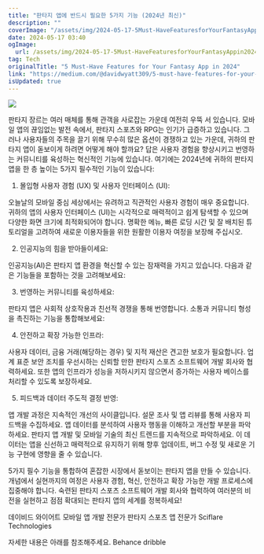 ```yaml
---
title: "판타지 앱에 반드시 필요한 5가지 기능 (2024년 최신)"
description: ""
coverImage: "/assets/img/2024-05-17-5Must-HaveFeaturesforYourFantasyAppin2024_0.png"
date: 2024-05-17 03:40
ogImage: 
  url: /assets/img/2024-05-17-5Must-HaveFeaturesforYourFantasyAppin2024_0.png
tag: Tech
originalTitle: "5 Must-Have Features for Your Fantasy App in 2024"
link: "https://medium.com/@davidwyatt309/5-must-have-features-for-your-fantasy-app-in-2024-aa2e5085ce72"
isUpdated: true
---
```





<img src="/assets/img/2024-05-17-5Must-HaveFeaturesforYourFantasyAppin2024_0.png" />

판타지 장르는 여러 매체를 통해 관객을 사로잡는 가운데 여전히 우뚝 서 있습니다. 모바일 앱의 끊임없는 발전 속에서, 판타지 스포츠와 RPG는 인기가 급증하고 있습니다. 그러나 사용자들의 주목을 끌기 위해 무수히 많은 옵션이 경쟁하고 있는 가운데, 귀하의 판타지 앱이 돋보이게 하려면 어떻게 해야 할까요? 답은 사용자 경험을 향상시키고 번영하는 커뮤니티를 육성하는 혁신적인 기능에 있습니다. 여기에는 2024년에 귀하의 판타지 앱을 한 층 높이는 5가지 필수적인 기능이 있습니다:

1. 몰입형 사용자 경험 (UX) 및 사용자 인터페이스 (UI):

오늘날의 모바일 중심 세상에서는 유려하고 직관적인 사용자 경험이 매우 중요합니다. 귀하의 앱의 사용자 인터페이스 (UI)는 시각적으로 매력적이고 쉽게 탐색할 수 있으며 다양한 화면 크기에 최적화되어야 합니다. 명확한 메뉴, 빠른 로딩 시간 및 잘 배치된 튜토리얼을 고려하여 새로운 이용자들을 위한 원활한 이용자 여정을 보장해 주십시오.

<div class="content-ad"></div>

2. 인공지능의 힘을 받아들이세요:

인공지능(AI)은 판타지 앱 환경을 혁신할 수 있는 잠재력을 가지고 있습니다. 다음과 같은 기능들을 포함하는 것을 고려해보세요:

3. 번영하는 커뮤니티를 육성하세요:

판타지 앱은 사회적 상호작용과 친선적 경쟁을 통해 번영합니다. 소통과 커뮤니티 형성을 촉진하는 기능을 통합해보세요:

<div class="content-ad"></div>

4. 안전하고 확장 가능한 인프라:

사용자 데이터, 금융 거래(해당하는 경우) 및 지적 재산은 견고한 보호가 필요합니다. 업계 표준 보안 조치를 우선시하는 신뢰할 만한 판타지 스포츠 소프트웨어 개발 회사와 협력하세요. 또한 앱의 인프라가 성능을 저하시키지 않으면서 증가하는 사용자 베이스를 처리할 수 있도록 보장하세요.

5. 피드백과 데이터 주도적 결정 반영:

앱 개발 과정은 지속적인 개선의 사이클입니다. 설문 조사 및 앱 리뷰를 통해 사용자 피드백을 수집하세요. 앱 데이터를 분석하여 사용자 행동을 이해하고 개선할 부분을 파악하세요. 판타지 앱 개발 및 모바일 기술의 최신 트렌드를 지속적으로 파악하세요. 이 데이터는 앱을 신선하고 매력적으로 유지하기 위해 향후 업데이트, 버그 수정 및 새로운 기능 구현에 영향을 줄 수 있습니다.

<div class="content-ad"></div>

5가지 필수 기능을 통합하여 혼잡한 시장에서 돋보이는 판타지 앱을 만들 수 있습니다. 개념에서 실현까지의 여정은 사용자 경험, 혁신, 안전하고 확장 가능한 개발 프로세스에 집중해야 합니다. 숙련된 판타지 스포츠 소프트웨어 개발 회사와 협력하여 여러분의 비전을 실현하고 점점 확대되는 판타지 앱의 세계를 정복하세요!

데이비드 와이어트
모바일 앱 개발 전문가
판타지 스포츠 앱 전문가
Sciflare Technologies

자세한 내용은 아래를 참조해주세요.
Behance
dribble
